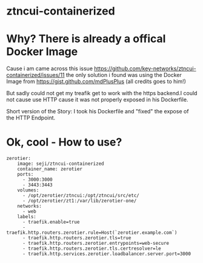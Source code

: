 # ztncui-containerized

# Why? There is already a offical Docker Image

Cause i am came across this issue https://github.com/key-networks/ztncui-containerized/issues/11 the only solution i found was using the Docker Image from https://gist.github.com/mdPlusPlus (all credits goes to him!)

But sadly could not get my treafik get to work with the https backend.I could not cause use HTTP cause it was not properly exposed in his Dockerfile.

Short version of the Story: I took his Dockerfile and "fixed" the expose of the HTTP Endpoint.

# Ok, cool - How to use?

```
zerotier:
    image: seji/ztncui-containerized
    container_name: zerotier
    ports:
      - 3000:3000
      - 3443:3443
    volumes:
      - /opt/zerotier/ztncui:/opt/ztncui/src/etc/
      - /opt/zerotier/zt1:/var/lib/zerotier-one/
    networks:
      - web
    labels:
      - traefik.enable=true
      - traefik.http.routers.zerotier.rule=Host(`zerotier.example.com`)
      - traefik.http.routers.zerotier.tls=true
      - traefik.http.routers.zerotier.entrypoints=web-secure
      - traefik.http.routers.zerotier.tls.certresolver=le
      - traefik.http.services.zerotier.loadbalancer.server.port=3000

```

